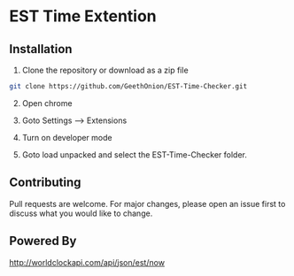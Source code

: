 # EST Time Extention

## Installation

1. Clone the repository or download as a zip file
```bash
git clone https://github.com/GeethOnion/EST-Time-Checker.git
```
2. Open chrome

3. Goto Settings --> Extensions

4. Turn on developer mode

5. Goto load unpacked and select the EST-Time-Checker folder.


## Contributing
Pull requests are welcome. For major changes, please open an issue first to discuss what you would like to change.

## Powered By 
http://worldclockapi.com/api/json/est/now
